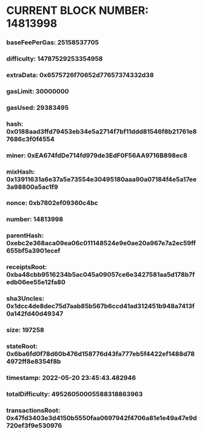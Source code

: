 # CURRENT BLOCK NUMBER: 14813998

### baseFeePerGas: 25158537705
### difficulty: 14787529253354958
### extraData: 0x6575726f70652d77657374332d38
### gasLimit: 30000000
### gasUsed: 29383495
### hash: 0x0188aad3ffd79453eb34e5a2714f7bf11ddd81546f8b21761e87686c3f0f4554
### miner: 0xEA674fdDe714fd979de3EdF0F56AA9716B898ec8
### mixHash: 0x13911631a6e37a5e73554e30495180aaa90a07184f4e5a17ee3a98800a5ac1f9
### nonce: 0xb7802ef09360c4bc
### number: 14813998
### parentHash: 0xebc2e368aca09ea06c011148524e9e0ae20a967e7a2ec59ff655bf5a3901ecef
### receiptsRoot: 0xba48cbb9516234b5ac045a09057ce6e3427581aa5d178b7fedb06ee55e12fa80
### sha3Uncles: 0x1dcc4de8dec75d7aab85b567b6ccd41ad312451b948a7413f0a142fd40d49347
### size: 197258
### stateRoot: 0x6ba6fd0f78d60b476d158776d43fa777eb5f4422ef1488d784972ff8e8354f8b
### timestamp: 2022-05-20 23:45:43.482946
### totalDifficulty: 49526050005588318863963
### transactionsRoot: 0x47fd3403e3d4150b5550faa0697942f4706a81e1e49a47e9d720ef3f9e530976

